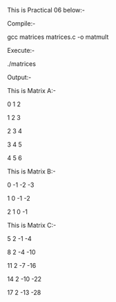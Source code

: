 This is Practical 06 below:-

Compile:-

gcc matrices matrices.c -o matmult

Execute:-

./matrices

Output:-

This is Matrix A:-

0 1 2

1 2 3

2 3 4

3 4 5

4 5 6

This is Matrix B:-

0 -1 -2 -3

1 0 -1 -2

2 1 0 -1

This is Matrix C:-

5 2 -1 -4

8 2 -4 -10

11 2 -7 -16

14 2 -10 -22

17 2 -13 -28

